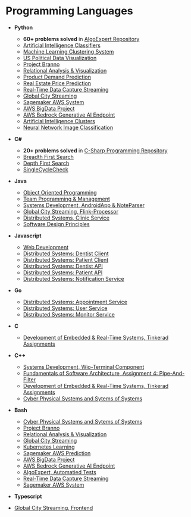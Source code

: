 # Programming Languages

- **Python**

    - **60+ problems solved** in [AlgoExpert Repository](https://github.com/mrjex/AlgoExpert)
    - [Artificial Intelligence Classifiers](https://github.com/mrjex/Artificial-Intelligence-Classifiers)
    - [Machine Learning Clustering System](https://github.com/mrjex/Machine-Learning-Clustering-System)
    - [US Political Data Visualization](https://github.com/mrjex/US-Political-and-Societal-Data-Visualization)
    - [Project Branno](https://github.com/mrjex/Project-Branno)
    - [Relational Analysis & Visualization](https://github.com/mrjex/Relational-Analysis-and-Visualization)
    - [Product Demand Prediction](https://github.com/mrjex/Product-Demand-Prediction)
    - [Real Estate Price Prediction](https://github.com/mrjex/Real-Estate-Price-Prediction)
    - [Real-Time Data Capture Streaming](https://github.com/mrjex/Realtime-Data-Capture-Streaming)
    - [Global City Streaming](https://github.com/mrjex/Global-City-Streaming)
    - [Sagemaker AWS System](https://github.com/mrjex/AWS-Sagemaker-System)
    - [AWS BigData Project](https://github.com/mrjex/AWS-BigData-System)
    - [AWS Bedrock Generative AI Endpoint](https://github.com/mrjex/AWS-Generative-AI-Endpoint)
    - [Artificial Intelligence Clusters](https://github.com/mrjex/Artificial-Intelligence-Clusters)
    - [Neural Network Image Classification](https://github.com/mrjex/Neural-Network-Image-Classification)


- **C#**

    - **20+ problems solved** in [C-Sharp Programming Repository](https://gitlab.com/jex-projects/mrjex/-/tree/main/problem-solving/1.%20C-Sharp-Programming?ref_type=heads)
    - [Breadth First Search](https://gitlab.com/jex-projects/mrjex/-/tree/main/problem-solving/2.%20AlgoExpert/Executionary%20Code/Graphs/BreadthFirstSearch?ref_type=heads)
    - [Depth First Search](https://gitlab.com/jex-projects/mrjex/-/tree/main/problem-solving/2.%20AlgoExpert/Executionary%20Code/Graphs/DepthFirstSearch?ref_type=heads)
    - [SingleCycleCheck](https://gitlab.com/jex-projects/mrjex/-/tree/main/problem-solving/2.%20AlgoExpert/Executionary%20Code/Graphs/SingleCycleCheck?ref_type=heads)
  
- **Java**

    - [Object Oriented Programming](https://github.com/mrjex/Object-Oriented-Programming)
    - [Team Programming & Management](https://github.com/mrjex/Snake)
    - [Systems Development, AndroidApp & NoteParser](https://github.com/Indomet/WioPlay/tree/main)
    - [Global City Streaming, Flink-Processor](https://github.com/mrjex/Flink-Processor-Global-City-Streaming/tree/5d6e8f33ae8f1c18fb1f97d117e084f37dbdfead)
    - [Distributed Systems, Clinic Service](https://gitlab.com/jex-projects/mrjex/-/tree/main/projects/1.%20courses/year-2/3.%20Distributed%20Systems/dentanoid-project/3.%20services/clinic-service?ref_type=heads)
    - [Software Design Principles](https://github.com/mrjex/Software-Design-Patterns)

- **Javascript**

    - [Web Development](https://github.com/mrjex/Bookster)
    - [Distributed Systems: Dentist Client](https://gitlab.com/jex-projects/mrjex/-/tree/main/projects/1.%20courses/year-2/3.%20Distributed%20Systems/dentanoid-project/1.%20clients/dentist-client?ref_type=heads)
    - [Distributed Systems: Patient Client](https://gitlab.com/jex-projects/mrjex/-/tree/main/projects/1.%20courses/year-2/3.%20Distributed%20Systems/dentanoid-project/1.%20clients/patient-client?ref_type=heads)
    - [Distributed Systems: Dentist API](https://gitlab.com/jex-projects/mrjex/-/tree/main/projects/1.%20courses/year-2/3.%20Distributed%20Systems/dentanoid-project/2.%20apis/dentist-api?ref_type=heads)
    - [Distributed Systems: Patient API](https://gitlab.com/jex-projects/mrjex/-/tree/main/projects/1.%20courses/year-2/3.%20Distributed%20Systems/dentanoid-project/2.%20apis/patient-api?ref_type=heads)
    - [Distributed Systems: Notification Service](https://gitlab.com/jex-projects/mrjex/-/tree/main/projects/1.%20courses/year-2/3.%20Distributed%20Systems/dentanoid-project/3.%20services/notification-service?ref_type=heads)

- **Go**

    - [Distributed Systems: Appointment Service](https://gitlab.com/jex-projects/mrjex/-/tree/main/projects/1.%20courses/year-2/3.%20Distributed%20Systems/dentanoid-project/3.%20services/appointment-service?ref_type=heads)
    - [Distributed Systems: User Service](https://gitlab.com/jex-projects/mrjex/-/tree/main/projects/1.%20courses/year-2/3.%20Distributed%20Systems/dentanoid-project/3.%20services/user-service?ref_type=heads)
    - [Distributed Systems: Monitor Service](https://gitlab.com/jex-projects/mrjex/-/tree/main/projects/1.%20courses/year-2/3.%20Distributed%20Systems/dentanoid-project/3.%20services/monitoring-service?ref_type=heads)

- **C**

    - [Development of Embedded & Real-Time Systems, Tinkerad Assignments](https://gitlab.com/jex-projects/mrjex/-/tree/main/projects/1.%20courses/year-2/5.%20Development%20of%20Embedded%20%26%20Real-Time%20Systems?ref_type=heads)

- **C++**

    - [Systems Development, Wio-Terminal Component](https://github.com/Indomet/WioPlay/tree/main)
    - [Fundamentals of Software Architecture, Assignment 4: Pipe-And-Filter](https://gitlab.com/jex-projects/mrjex/-/tree/main/projects/1.%20courses/year-2/2.%20Fundamentals%20of%20Software%20Architecture/Assignment%204%20-%20Architectural%20Styles%20and%20their%20Applications/Code-Submission/pipe-and-filter?ref_type=heads)
    - [Development of Embedded & Real-Time Systems, Tinkerad Assignments](https://gitlab.com/jex-projects/mrjex/-/tree/main/projects/1.%20courses/year-2/5.%20Development%20of%20Embedded%20%26%20Real-Time%20Systems?ref_type=heads)
    - [Cyber Physical Systems and Sytems of Systems](https://gitlab.com/jex-projects/mrjex/-/tree/main/projects/1.%20courses/year-2/7.%20Cyber%20Physical%20Systems%20and%20Sytems%20of%20Systems/project/src?ref_type=heads)

- **Bash**

    - [Cyber Physical Systems and Sytems of Systems](https://gitlab.com/jex-projects/mrjex/-/tree/main/projects/1.%20courses/year-2/7.%20Cyber%20Physical%20Systems%20and%20Sytems%20of%20Systems/project/src?ref_type=heads)
    - [Project Branno](https://github.com/mrjex/Project-Branno)
    - [Relational Analysis & Visualization](https://github.com/mrjex/Relational-Analysis-and-Visualization)
    - [Global City Streaming](https://github.com/mrjex/Global-City-Streaming)
    - [Kubernetes Learning](https://gitlab.com/jex-projects/mrjex/-/tree/main/projects/2.%20spare-time/7.%20Kubernetes%20Learning?ref_type=heads)
    - [Sagemaker AWS Prediction](https://gitlab.com/jex-projects/mrjex/-/tree/main/projects/2.%20spare-time/8.%20Sagemaker%20AWS%20Prediction?ref_type=heads)
    - [AWS BigData Project](https://github.com/mrjex/AWS-BigData-System)
    - [AWS Bedrock Generative AI Endpoint](https://github.com/mrjex/AWS-Generative-AI-Endpoint)
    - [AlgoExpert, Automatied Tests](https://github.com/mrjex/AlgoExpert)
    - [Real-Time Data Capture Streaming](https://github.com/mrjex/Realtime-Data-Capture-Streaming)
    - [Sagemaker AWS System](https://github.com/mrjex/AWS-Sagemaker-System)


- **Typescript**

- [Global City Streaming, Frontend](https://github.com/mrjex/Frontend-Global-City-Streaming/tree/8cedc47a99ca576d7190b848502ef6f242776aa8)